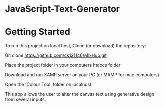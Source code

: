 # JavaScript-Text-Generator

# Getting Started

To run this project on local host, Clone (or download) the repository:

Git clone https://github.com/ck121146/MixHub.git

Place the project folder in your computers htdocs folder

Download and run XAMP server on your PC (or MAMP for mac computers)

Open the 'Colour Tool' folder on localhost

This app allows the user to alter the canvas text using generative design from several inputs.
